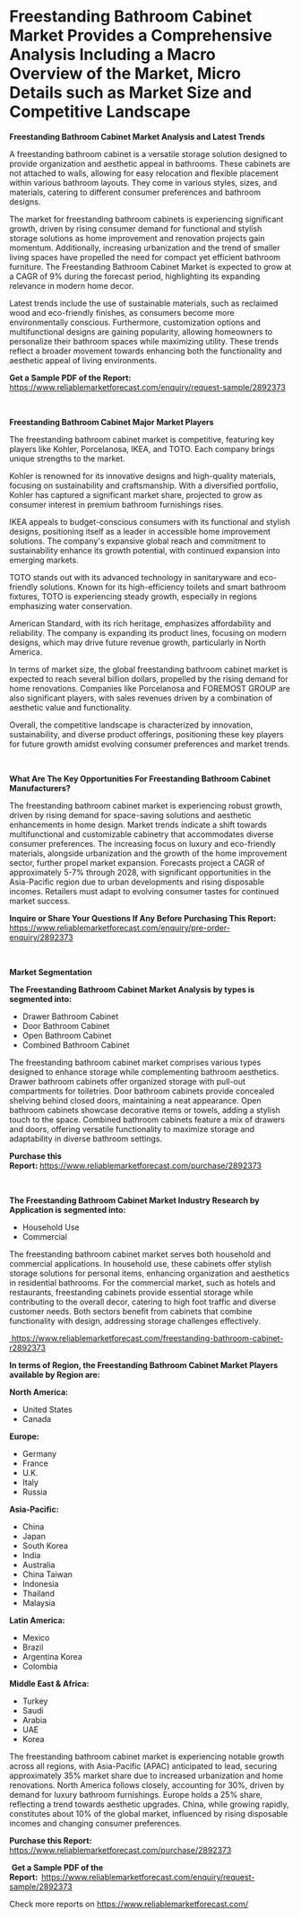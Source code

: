 <p><h1>Freestanding Bathroom Cabinet Market Provides a Comprehensive Analysis Including a Macro Overview of the Market, Micro Details such as Market Size and Competitive Landscape</h1></p><p><strong>Freestanding Bathroom Cabinet Market Analysis and Latest Trends</strong></p>
<p><p>A freestanding bathroom cabinet is a versatile storage solution designed to provide organization and aesthetic appeal in bathrooms. These cabinets are not attached to walls, allowing for easy relocation and flexible placement within various bathroom layouts. They come in various styles, sizes, and materials, catering to different consumer preferences and bathroom designs.</p><p>The market for freestanding bathroom cabinets is experiencing significant growth, driven by rising consumer demand for functional and stylish storage solutions as home improvement and renovation projects gain momentum. Additionally, increasing urbanization and the trend of smaller living spaces have propelled the need for compact yet efficient bathroom furniture. The Freestanding Bathroom Cabinet Market is expected to grow at a CAGR of 9% during the forecast period, highlighting its expanding relevance in modern home decor.</p><p>Latest trends include the use of sustainable materials, such as reclaimed wood and eco-friendly finishes, as consumers become more environmentally conscious. Furthermore, customization options and multifunctional designs are gaining popularity, allowing homeowners to personalize their bathroom spaces while maximizing utility. These trends reflect a broader movement towards enhancing both the functionality and aesthetic appeal of living environments.</p></p>
<p><strong>Get a Sample PDF of the Report:&nbsp;</strong> <a href="https://www.reliablemarketforecast.com/enquiry/request-sample/2892373?utm_campaign=2301&utm_medium=2&utm_source=Github&utm_content=ia&utm_term=15032025&utm_id=freestanding-bathroom-cabinet">https://www.reliablemarketforecast.com/enquiry/request-sample/2892373</a></p>
<p>&nbsp;</p>
<p><strong>Freestanding Bathroom Cabinet Major Market Players</strong></p>
<p><p>The freestanding bathroom cabinet market is competitive, featuring key players like Kohler, Porcelanosa, IKEA, and TOTO. Each company brings unique strengths to the market. </p><p>Kohler is renowned for its innovative designs and high-quality materials, focusing on sustainability and craftsmanship. With a diversified portfolio, Kohler has captured a significant market share, projected to grow as consumer interest in premium bathroom furnishings rises.</p><p>IKEA appeals to budget-conscious consumers with its functional and stylish designs, positioning itself as a leader in accessible home improvement solutions. The company's expansive global reach and commitment to sustainability enhance its growth potential, with continued expansion into emerging markets.</p><p>TOTO stands out with its advanced technology in sanitaryware and eco-friendly solutions. Known for its high-efficiency toilets and smart bathroom fixtures, TOTO is experiencing steady growth, especially in regions emphasizing water conservation.</p><p>American Standard, with its rich heritage, emphasizes affordability and reliability. The company is expanding its product lines, focusing on modern designs, which may drive future revenue growth, particularly in North America.</p><p>In terms of market size, the global freestanding bathroom cabinet market is expected to reach several billion dollars, propelled by the rising demand for home renovations. Companies like Porcelanosa and FOREMOST GROUP are also significant players, with sales revenues driven by a combination of aesthetic value and functionality.</p><p>Overall, the competitive landscape is characterized by innovation, sustainability, and diverse product offerings, positioning these key players for future growth amidst evolving consumer preferences and market trends.</p></p>
<p>&nbsp;</p>
<p><strong>What Are The Key Opportunities For Freestanding Bathroom Cabinet Manufacturers?</strong></p>
<p><p>The freestanding bathroom cabinet market is experiencing robust growth, driven by rising demand for space-saving solutions and aesthetic enhancements in home design. Market trends indicate a shift towards multifunctional and customizable cabinetry that accommodates diverse consumer preferences. The increasing focus on luxury and eco-friendly materials, alongside urbanization and the growth of the home improvement sector, further propel market expansion. Forecasts project a CAGR of approximately 5-7% through 2028, with significant opportunities in the Asia-Pacific region due to urban developments and rising disposable incomes. Retailers must adapt to evolving consumer tastes for continued market success.</p></p>
<p><strong>Inquire or Share Your Questions If Any Before Purchasing This Report:</strong> <a href="https://www.reliablemarketforecast.com/enquiry/pre-order-enquiry/2892373?utm_campaign=2301&utm_medium=2&utm_source=Github&utm_content=ia&utm_term=15032025&utm_id=freestanding-bathroom-cabinet">https://www.reliablemarketforecast.com/enquiry/pre-order-enquiry/2892373</a></p>
<p>&nbsp;</p>
<p><strong>Market Segmentation</strong></p>
<p><strong>The Freestanding Bathroom Cabinet Market Analysis by types is segmented into:</strong></p>
<p><ul><li>Drawer Bathroom Cabinet</li><li>Door Bathroom Cabinet</li><li>Open Bathroom Cabinet</li><li>Combined Bathroom Cabinet</li></ul></p>
<p><p>The freestanding bathroom cabinet market comprises various types designed to enhance storage while complementing bathroom aesthetics. Drawer bathroom cabinets offer organized storage with pull-out compartments for toiletries. Door bathroom cabinets provide concealed shelving behind closed doors, maintaining a neat appearance. Open bathroom cabinets showcase decorative items or towels, adding a stylish touch to the space. Combined bathroom cabinets feature a mix of drawers and doors, offering versatile functionality to maximize storage and adaptability in diverse bathroom settings.</p></p>
<p><strong>Purchase this Report:&nbsp;</strong><a href="https://www.reliablemarketforecast.com/purchase/2892373?utm_campaign=2301&utm_medium=2&utm_source=Github&utm_content=ia&utm_term=15032025&utm_id=freestanding-bathroom-cabinet">https://www.reliablemarketforecast.com/purchase/2892373</a></p>
<p>&nbsp;</p>
<p><strong>The Freestanding Bathroom Cabinet Market Industry Research by Application is segmented into:</strong></p>
<p><ul><li>Household Use</li><li>Commercial</li></ul></p>
<p><p>The freestanding bathroom cabinet market serves both household and commercial applications. In household use, these cabinets offer stylish storage solutions for personal items, enhancing organization and aesthetics in residential bathrooms. For the commercial market, such as hotels and restaurants, freestanding cabinets provide essential storage while contributing to the overall decor, catering to high foot traffic and diverse customer needs. Both sectors benefit from cabinets that combine functionality with design, addressing storage challenges effectively.</p></p>
<p><a href="https://www.reliablemarketforecast.com/freestanding-bathroom-cabinet-r2892373?utm_campaign=2301&utm_medium=2&utm_source=Github&utm_content=ia&utm_term=15032025&utm_id=freestanding-bathroom-cabinet">&nbsp;https://www.reliablemarketforecast.com/freestanding-bathroom-cabinet-r2892373</a></p>
<p><strong>In terms of Region, the Freestanding Bathroom Cabinet Market Players available by Region are:</strong></p>
<p>
    <p> <strong> North America: </strong>
        <ul>
            <li>United States</li>
            <li>Canada</li>
        </ul>
        </p> 
    <p> <strong> Europe: </strong>
        <ul>
            <li>Germany</li>
            <li>France</li>
            <li>U.K.</li>
            <li>Italy</li>
            <li>Russia</li>
        </ul>
        </p> 
    <p> <strong> Asia-Pacific: </strong>
        <ul>
            <li>China</li>
            <li>Japan</li>
            <li>South Korea</li>
            <li>India</li>
            <li>Australia</li>
            <li>China Taiwan</li>
            <li>Indonesia</li>
            <li>Thailand</li>
            <li>Malaysia</li>
        </ul>
        </p> 
    <p> <strong> Latin America: </strong>
        <ul>
            <li>Mexico</li>
            <li>Brazil</li>
            <li>Argentina Korea</li>
            <li>Colombia</li>
        </ul>
        </p> 
    <p> <strong> Middle East & Africa: </strong>
        <ul>
            <li>Turkey</li>
            <li>Saudi</li>
            <li>Arabia</li>
            <li>UAE</li>
            <li>Korea</li>
        </ul>
    </p>
    </p>
<p><p>The freestanding bathroom cabinet market is experiencing notable growth across all regions, with Asia-Pacific (APAC) anticipated to lead, securing approximately 35% market share due to increased urbanization and home renovations. North America follows closely, accounting for 30%, driven by demand for luxury bathroom furnishings. Europe holds a 25% share, reflecting a trend towards aesthetic upgrades. China, while growing rapidly, constitutes about 10% of the global market, influenced by rising disposable incomes and changing consumer preferences.</p></p>
<p><strong>Purchase this Report: </strong><a href="https://www.reliablemarketforecast.com/purchase/2892373?utm_campaign=2301&utm_medium=2&utm_source=Github&utm_content=ia&utm_term=15032025&utm_id=freestanding-bathroom-cabinet">https://www.reliablemarketforecast.com/purchase/2892373</a></p>
<p>&nbsp;<strong>Get a Sample PDF of the Report:&nbsp;&nbsp;</strong><a href="https://www.reliablemarketforecast.com/enquiry/request-sample/2892373?utm_campaign=2301&utm_medium=2&utm_source=Github&utm_content=ia&utm_term=15032025&utm_id=freestanding-bathroom-cabinet">https://www.reliablemarketforecast.com/enquiry/request-sample/2892373</a></p>
<p><strong></strong></p>
<p>Check more reports on <a href="https://www.reliablemarketforecast.com/?utm_campaign=2301&utm_medium=2&utm_source=Github&utm_content=ia&utm_term=15032025&utm_id=freestanding-bathroom-cabinet">https://www.reliablemarketforecast.com/</a></p>